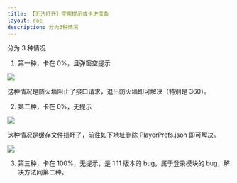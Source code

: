 ```yaml
---
title: 【无法打开】空窗提示或卡进度条
layout: doc
description: 分为3种情况
---
```


[文：【无法打开】空窗提示或卡进度条]: # 'https://support.qq.com/products/321980/faqs/99662'

分为 3 种情况

1. 第一种，卡在 0%，且弹窗空提示

![](/imgs/_zh/manual/launcherror/1.png)

这种情况是防火墙阻止了接口请求，退出防火墙即可解决（特别是 360）。

2. 第二种，卡在 0%，无提示

![](/imgs/_zh/manual/launcherror/2.jpeg)

这种情况是缓存文件损坏了，前往如下地址删除 PlayerPrefs.json 即可解决。

![](/imgs/_zh/manual/launcherror/3.png)

3. 第三种，卡在 100%，无提示，是 1.11 版本的 bug，属于登录模块的 bug，解决方法同第二种。
